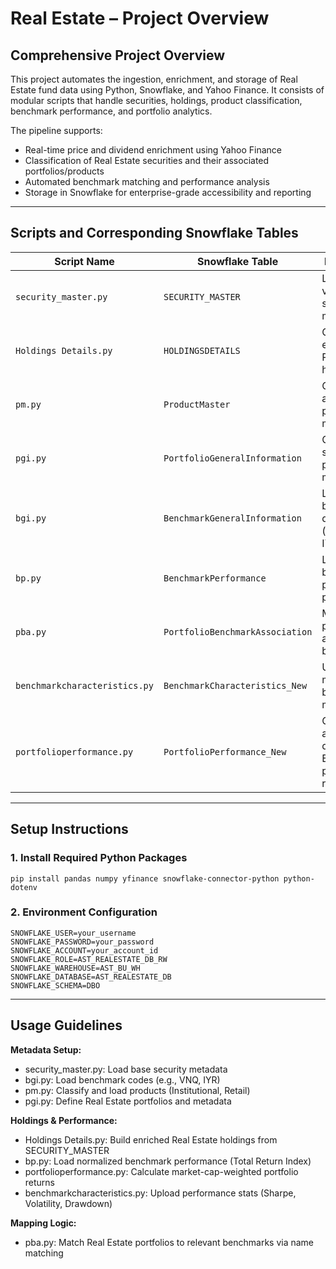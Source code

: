 # Real Estate – Project Overview

## Comprehensive Project Overview

This project automates the ingestion, enrichment, and storage of Real Estate fund data using Python, Snowflake, and Yahoo Finance. It consists of modular scripts that handle securities, holdings, product classification, benchmark performance, and portfolio analytics.

The pipeline supports:
- Real-time price and dividend enrichment using Yahoo Finance
- Classification of Real Estate securities and their associated portfolios/products
- Automated benchmark matching and performance analysis
- Storage in Snowflake for enterprise-grade accessibility and reporting

---

## Scripts and Corresponding Snowflake Tables

| Script Name                     | Snowflake Table                   | Description                                         |
|--------------------------------|-----------------------------------|-----------------------------------------------------|
| `security_master.py`           | `SECURITY_MASTER`                 | Loads validated security metadata                   |
| `Holdings Details.py`          | `HOLDINGSDETAILS`                 | Generates enriched Real Estate holdings             |
| `pm.py`                        | `ProductMaster`                   | Classifies and loads product metadata               |
| `pgi.py`                       | `PortfolioGeneralInformation`     | Creates structured portfolio metadata               |
| `bgi.py`                       | `BenchmarkGeneralInformation`     | Loads benchmark definitions (e.g., VNQ, IYR)        |
| `bp.py`                        | `BenchmarkPerformance`            | Loads benchmark price-based performance             |
| `pba.py`                       | `PortfolioBenchmarkAssociation`   | Maps portfolios to appropriate benchmarks           |
| `benchmarkcharacteristics.py`  | `BenchmarkCharacteristics_New`   | Uploads monthly benchmark metrics                   |
| `portfolioperformance.py`      | `PortfolioPerformance_New`        | Computes and uploads daily Real Estate portfolio returns |

---

## Setup Instructions

### 1. Install Required Python Packages

```
pip install pandas numpy yfinance snowflake-connector-python python-dotenv
```

### 2. Environment Configuration

```
SNOWFLAKE_USER=your_username
SNOWFLAKE_PASSWORD=your_password
SNOWFLAKE_ACCOUNT=your_account_id
SNOWFLAKE_ROLE=AST_REALESTATE_DB_RW
SNOWFLAKE_WAREHOUSE=AST_BU_WH
SNOWFLAKE_DATABASE=AST_REALESTATE_DB
SNOWFLAKE_SCHEMA=DBO
```

---

## Usage Guidelines

**Metadata Setup:**
- security_master.py: Load base security metadata
- bgi.py: Load benchmark codes (e.g., VNQ, IYR)
- pm.py: Classify and load products (Institutional, Retail)
- pgi.py: Define Real Estate portfolios and metadata

**Holdings & Performance:**
- Holdings Details.py: Build enriched Real Estate holdings from SECURITY_MASTER
- bp.py: Load normalized benchmark performance (Total Return Index)
- portfolioperformance.py: Calculate market-cap-weighted portfolio returns
- benchmarkcharacteristics.py: Upload performance stats (Sharpe, Volatility, Drawdown)

**Mapping Logic:**
- pba.py: Match Real Estate portfolios to relevant benchmarks via name matching
